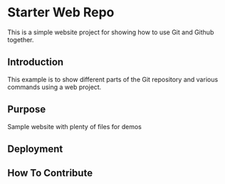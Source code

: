 # Starter Web Repo

This is a simple website project for 
showing how to use Git and Github together.

## Introduction

This example is to show different parts
of the Git repository and various commands
using a web project.

## Purpose

Sample website with plenty of files for demos

## Deployment

## How To Contribute
